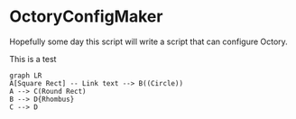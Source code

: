 # OctoryConfigMaker

Hopefully some day this script will write a script that can configure Octory.

This is a test

```mermaid
graph LR
A[Square Rect] -- Link text --> B((Circle))
A --> C(Round Rect)
B --> D{Rhombus}
C --> D
```
